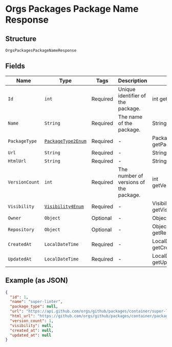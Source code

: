 
# Orgs Packages Package Name Response

## Structure

`OrgsPackagesPackageNameResponse`

## Fields

| Name | Type | Tags | Description | Getter | Setter |
|  --- | --- | --- | --- | --- | --- |
| `Id` | `int` | Required | Unique identifier of the package. | int getId() | setId(int id) |
| `Name` | `String` | Required | The name of the package. | String getName() | setName(String name) |
| `PackageType` | [`PackageType2Enum`](../../doc/models/package-type-2-enum.md) | Required | - | PackageType2Enum getPackageType() | setPackageType(PackageType2Enum packageType) |
| `Url` | `String` | Required | - | String getUrl() | setUrl(String url) |
| `HtmlUrl` | `String` | Required | - | String getHtmlUrl() | setHtmlUrl(String htmlUrl) |
| `VersionCount` | `int` | Required | The number of versions of the package. | int getVersionCount() | setVersionCount(int versionCount) |
| `Visibility` | [`Visibility4Enum`](../../doc/models/visibility-4-enum.md) | Required | - | Visibility4Enum getVisibility() | setVisibility(Visibility4Enum visibility) |
| `Owner` | `Object` | Optional | - | Object getOwner() | setOwner(Object owner) |
| `Repository` | `Object` | Optional | - | Object getRepository() | setRepository(Object repository) |
| `CreatedAt` | `LocalDateTime` | Required | - | LocalDateTime getCreatedAt() | setCreatedAt(LocalDateTime createdAt) |
| `UpdatedAt` | `LocalDateTime` | Required | - | LocalDateTime getUpdatedAt() | setUpdatedAt(LocalDateTime updatedAt) |

## Example (as JSON)

```json
{
  "id": 1,
  "name": "super-linter",
  "package_type": null,
  "url": "https://api.github.com/orgs/github/packages/container/super-linter",
  "html_url": "https://github.com/orgs/github/packages/container/package/super-linter",
  "version_count": 1,
  "visibility": null,
  "created_at": null,
  "updated_at": null
}
```

